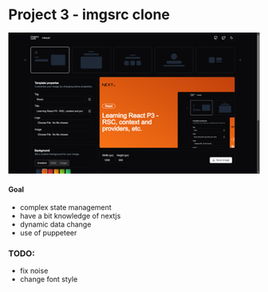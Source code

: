 # Project 3 - imgsrc clone

![Screenshot](/screenshot.png)

#### Goal 
- complex state management
- have a bit knowledge of nextjs
- dynamic data change
- use of puppeteer


### TODO:
- fix noise
- change font style